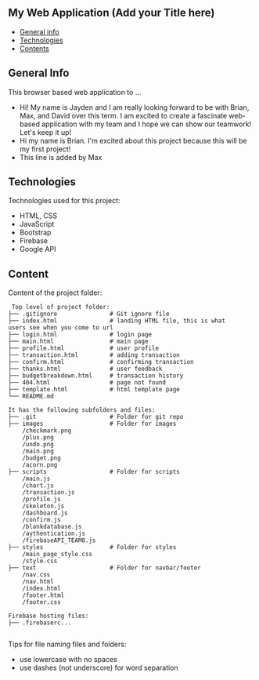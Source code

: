 ## My Web Application (Add your Title here)

* [General info](#general-info)
* [Technologies](#technologies)
* [Contents](#content)

## General Info
This browser based web application to ...
* Hi! My name is Jayden and I am really looking forward to be with Brian, Max, and David over this term. I am excited to create a fascinate web-based application with my team and I hope we can show our teamwork! Let's keep it up!
* Hi my name is Brian. I'm excited about this project because this will be my first project!
* This line is added by Max
	
## Technologies
Technologies used for this project:
* HTML, CSS
* JavaScript
* Bootstrap 
* Firebase
* Google API
	
## Content
Content of the project folder:

```
 Top level of project folder: 
├── .gitignore               # Git ignore file
├── index.html               # landing HTML file, this is what 
users see when you come to url
├── login.html               # login page
├── main.html                # main page
├── profile.html             # user profile
├── transaction.html         # adding transaction
├── confirm.html             # confirming transaction
├── thanks.html              # user feedback
├── budgetbreakdown.html     # transaction history
├── 404.html                 # page not found
├── template.html            # html template page
└── README.md

It has the following subfolders and files:
├── .git                     # Folder for git repo
├── images                   # Folder for images
    /checkmark.png
    /plus.png
    /undo.png
    /main.png
    /budget.png
    /acorn.png
├── scripts                  # Folder for scripts
    /main.js
    /chart.js
    /transaction.js
    /profile.js
    /skeleton.js
    /dashboard.js
    /confirm.js
    /blankdatabase.js
    /aythentication.js
    /firebaseAPI_TEAM8.js
├── styles                   # Folder for styles
    /main_page_style.css
    /style.css
├── text                     # Folder for navbar/footer
    /nav.css
    /nav.html
    /index.html
    /footer.html
    /footer.css

Firebase hosting files: 
├── .firebaserc...


```

Tips for file naming files and folders:
* use lowercase with no spaces
* use dashes (not underscore) for word separation

